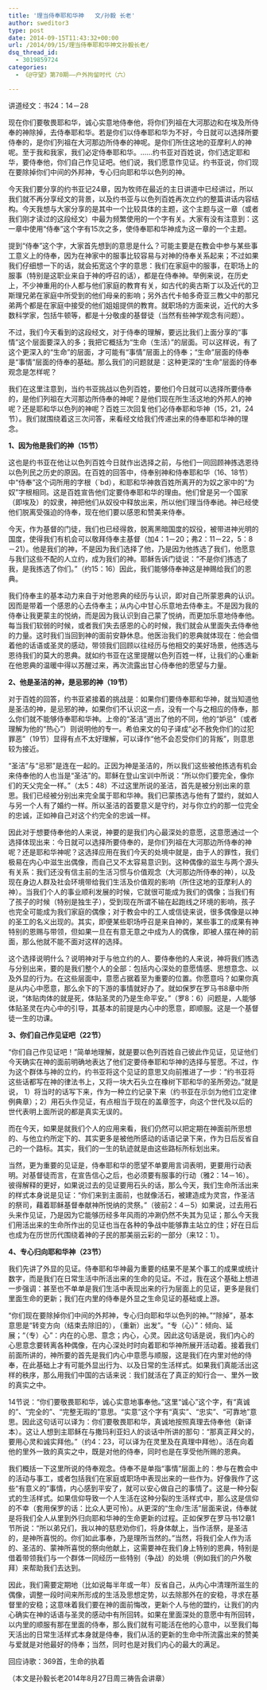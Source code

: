 ```yaml
---
title: '理当侍奉耶和华神   文/孙毅 长老'
author: sweditor3
type: post
date: 2014-09-15T11:43:32+00:00
url: /2014/09/15/理当侍奉耶和华神文孙毅长老/
dsq_thread_id:
  - 3019859724
categories:
  - 《@守望》第70期——户外拘留时代（六）

---
```

讲道经文：书24：14－28

现在你们要敬畏耶和华，诚心实意地侍奉他，将你们列祖在大河那边和在埃及所侍奉的神除掉，去侍奉耶和华。若是你们以侍奉耶和华为不好，今日就可以选择所要侍奉的，是你们列祖在大河那边所侍奉的神呢。是你们所住这地的亚摩利人的神呢。至于我和我家，我们必定侍奉耶和华。……约书亚对百姓说，你们选定耶和华，要侍奉他，你们自己作见证吧。他们说，我们愿意作见证。约书亚说，你们现在要除掉你们中间的外邦神，专心归向耶和华以色列的神。
  
今天我们要分享的约书亚记24章，因为牧师在最近的主日讲道中已经讲过，所以我们就不再分享经文的背景，以及约书亚与以色列百姓再次立约的整篇讲话内容结构。今天我想与大家分享的是其中一个比较具体的主题，这个主题与这一章（或者我们刚才读过的这段经文）中最为频繁使用的一个字有关。大家有没有注意到：这一章中使用“侍奉”这个字有15次之多，使侍奉耶和华神成为这一章的一个主题。

提到“侍奉”这个字，大家首先想到的意思是什么？可能主要是在教会中参与某些事工意义上的侍奉，因为在神家中的服事比较容易与对神的侍奉关系起来；不过如果我们仔细想一下的话，就会拓宽这个字的意思：我们在家庭中的服事，在职场上的服事（特别是这职业来自于神的呼召的话），都是在侍奉神。举例来说，在历史上，不少神重用的仆人都与他们家庭的教育有关，如古代的奥古斯丁以及近代的卫斯理兄弟在家庭中所受到的他们母亲的影响；另外古代卡帕多奇亚三教父中的那兄弟两个都是在家庭中接受的他们姐姐提供的教育。就职场的方面来说，近代的大多数科学家，包括牛顿等，都是十分敬虔的基督徒（当然有些神学观念有问题）。

不过，我们今天看到的这段经文，对于侍奉的理解，要远比我们上面分享的“事情”这个层面要深入的多；我把它概括为“生命（生活）”的层面。可以这样说，有了这个更深入的“生命”的层面，才可能有“事情”层面上的侍奉；“生命”层面的侍奉是“事情”层面的侍奉的基础。那么我们的问题就是：这种更深的“生命”层面的侍奉观念是怎样呢？

我们在这里注意到，当约书亚挑战以色列百姓，要他们今日就可以选择所要侍奉的，是他们列祖在大河那边所侍奉的神呢？是他们现在所生活这地的外邦人的神呢？还是耶和华以色列的神呢？百姓三次回复他们必侍奉耶和华神（15，21，24节）。我们就围绕着这三次问答，来看经文给我们传递出来的侍奉耶和华神的理念。

**1、因为他是我们的神（15节）**

这也是约书亚在他让以色列百姓今日就作出选择之前，与他们一同回顾神拣选恩待以色列民之历史的原因。在百姓的回答中，侍奉别神和侍奉耶和华（16、18节）中“侍奉”这个词所用的字根（\`bd），和耶和华神救百姓所离开的为奴之家中的“为奴”字根相同。这是百姓宣告他们定要侍奉耶和华的理由。他们曾是另一个国家（即埃及）的奴隶，神把他们从奴役中释放出来，所以他们理当侍奉祂。神已经使他们脱离受强迫的侍奉，现在他们要以感恩和赞美来侍奉。

今天，作为基督的门徒，我们也已经得救，脱离黑暗国度的奴役，被带进神光明的国度，使得我们有机会可以敬拜侍奉主基督（加4：1－20；弗2：11－22，5：8－21）。他是我们的神，不是因为我们选择了他，乃是因为他拣选了我们，他愿意与我们这些不配的人立约，成为我们的神。耶稣告诉门徒说：“不是你们拣选了我，是我拣选了你们。”（约15：16）因此，我们能够侍奉神这是神赐给我们的恩典。

我们侍奉主的基本动力来自于对他恩典的经历与认识，即对自己所蒙恩典的认识。因而是带着一个感恩的心去侍奉主；从内心中甘心乐意地去侍奉主。不是因为我的侍奉让我更蒙主的悦纳，而是因为我认识到自己蒙了悦纳，而更加乐意地侍奉他。每当我们软弱的时候，或者我们失去感恩的心的时候，我们就会从里面失去侍奉他的力量。这时我们当回到神的面前安静休息。他医治我们的恩典就体现在：他会借着他的话语或圣灵的感动，带领我们回顾以往经历与他相交的美好场景，他拣选与恩待我们的莫大的恩典。就如约书亚在这里提醒以色列百姓一样，让我们的心重新在他恩典的温暖中得以苏醒过来，再次流露出甘心侍奉他的愿望与力量。

**2、他是圣洁的神，是忌邪的神（19节）**

对于百姓的回答，约书亚紧接着的挑战是：如果你们要侍奉耶和华神，就当知道他是圣洁的神，是忌邪的神，如果你们不认识这一点，没有一个与之相应的侍奉，那么你们就不能够侍奉耶和华神。上帝的“圣洁”道出了他的不同，他的“妒忌”（或者理解为他的“热心”）则说明他的专一。希伯来文的句子译成“必不赦免你们的过犯罪恶”（19节）显得有点不太好理解，可以译作“他不会忍受你们的背叛”，则意思较为接近。

“圣洁”与“忌邪”是连在一起的。正因为神是圣洁的，所以我们这些被他拣选有机会来侍奉他的人也当是“圣洁”的。耶稣在登山宝训中所说：“所以你们要完全，像你们的天父完全一样。”（太5：48）不过这里所说的圣洁，首先是被分别出来的意思。我们已经被分别出来完全属于耶和华神。我们已蒙拣选与他有了盟约，就如人与另一个人有了婚约一样。所以圣洁的首要意义是守约，对与你立约的那一位完全的忠诚，正如神自己对这个约完全的忠诚一样。

因此对于想要侍奉他的人来说，神要的是我们内心最深处的意愿，这意愿通过一个选择体现出来：今日就可以选择所要侍奉的，是你们列祖在大河那边所侍奉的神呢？还是耶和华神呢？这选择应用在我们今天的处境中就是，由于人的罪性，我们极易在内心中滋生出偶像，而自己又不太容易意识到。这种偶像的滋生与两个源头有关系：我们还没有信主前的生活习惯与价值观念（大河那边所侍奉的神），以及现在身边人群及社会环境带给我们生活及价值观的影响（所住这地的亚摩利人的神）。当我们个人的事业顺利发展的时候，它就很可能成为我们的偶像；当我们有了孩子的时候（特别是独生子），受到现在所谓不输在起跑线之环境的影响，孩子也完全可能成为我们家庭的偶像；对于教会中的工人或信徒来说，很多偶像是以神的圣工的名义出现的。其实，即便某些职场呼召是来自神的，某些事工的成果有神特别的恩赐与带领，但如果一旦在有意无意之中成为人的偶像，即被人摆在神的前面，那么他就不能不面对这样的选择。

这个选择说明什么？说明神对于与他立约的人、要侍奉他的人来说，神将我们拣选与分别出来，要的是我们整个人的全部：包括内心深处的意愿情感、思想意念、以及外显的行为。在这些层面中，意愿占据着至为重要的位置。你愿意吗？如果你真是从内心中愿意，那么余下的下游的事情就好办了。就如保罗在罗马书8章中所说，“体贴肉体的就是死，体贴圣灵的乃是生命平安。”（罗8：6）问题是，人能够体贴圣灵在内心中的引导，其基本的前提是内心中的愿意，即顺服。这是一个基督徒一生的功课。

**3、你们自己作见证吧（22节）**

“你们自己作见证吧！”简单地理解，就是要以色列百姓自己彼此作见证，见证他们今天确实在神的面前明确地表达了他们定要侍奉耶和华神的选择与誓愿。不过，作为这个群体与神的立约，约书亚将这个见证的意思又向前推进了一步：“约书亚将这些话都写在神的律法书上，又将一块大石头立在橡树下耶和华的圣所旁边。”就是说， 1）将当时的话写下来，作为一种立约记录下来（约书亚在示剑为他们立定律例典章）；2）用石头作见证，有点相当于现在的盖章签字，向这个世代及以后的世代表明上面所说的都是真实无误的。

而在今天，如果是就我们个人的应用来看，我们仍然可以把定期在神面前所思想的、与他立约所定下的、其实更多是被他所感动的话语记录下来，作为日后反省自己的一个路标。其实，我们的一生的轨迹就是由这些路标所标划出来。

当然，更为重要的见证是，侍奉耶和华的愿望不单要用言词表明，更要用行动表明。对基督徒而言，在宣告信心之后，也必须要有服事的行动（雅2：14－16）。彼得解释的更好，如果说过去的见证要用石头的话，那么今天，我们生命所活出来的样式本身说是见证：“你们来到主面前，也就像活石，被建造成为灵宫，作圣洁的祭司，藉着耶稣基督奉献神所悦纳的灵祭。”（彼前2：4－5）如果说，过去用石头来作见证，乃是因为它能够历经多年风雨的冲涮仍然不失其为见证；那么今天我们用活出来的生命所作出的见证也当在各种的争战中能够靠主站立的住；好在日后也成为在历世历代围绕着神的子民的那美丽云彩的一部分（来12：1）。

**4、专心归向耶和华神（23节）**

我们先讲了外显的见证。侍奉耶和华神最为重要的结果不是某个事工的成果或统计数字，而是我们在日常生活中所活出来的生命的见证。不过，我在这个基础上想进一步强调：甚至也不单单是我们生活中表现出来的行为层面上的见证，更多是我们里面生命的更新；我们在内里的侍奉是外显之生命见证的基础或上游。

“你们现在要除掉你们中间的外邦神，专心归向耶和华以色列的神。”“除掉”，基本意思是“转变方向（结束去除旧的），（重新）出发”。“专（心）”：倾向、延展；“（专）心”：内在的心思、意念；内心，心灵。因此这句话是说，我们内心的心思意念要转离各种偶像，在内心深处时时向着耶和华神所展开活动着。接着我们前面所讲的，神所要的首先是我们内心中意愿与顺服，这是我们在内里对他的侍奉，在此基础上才有可能外显出行为、以及日常的生活样式。如果我们真能活出这样的秩序，那么用我们中国的古话来说：我们就活在了真正的知行合一、里外一致的真实之中。

14节说：“你们要敬畏耶和华，诚心实意地事奉他。”这里“诚心”这个字，有“真诚的”、“完全的”、“完整无瑕的”意思。“实意”这个字有“真实”、“忠实”、“可靠地”意思。因此这句话可以译为：你们要敬畏耶和华，真诚地按照真理去侍奉他（新译本）。这让人想到主耶稣在与撒玛利亚妇人的谈话中所讲的那句：“那真正拜父的，要用心灵和诚实拜他。”（约4：23，可以译为在灵里及在真理中拜他）。活在向着他的里外一致的真实之中，既是对他的侍奉，同时也是在享受他所赐的恩典。

我们概括一下这里所说的侍奉观念。侍奉不是单指“事情”层面上的：参与在教会中的活动与事工，或者包括我们在家庭或职场中表现出来的一些作为。好像我作了这些“有意义的”事情，内心感到平安了，就可以安心做自己的事情了。这是一种分裂式的生活样式。如果信仰导致一个人生活在这种分裂的生活样式中，那么这是信仰的不幸（套用保罗的话：比众人更可怜）。从更深的“生命/生活”层面来说，侍奉就是将我们全人从里到外归向耶和华神的生命更新的过程。正如保罗在罗马书12章1节所说：“所以弟兄们，我以神的慈悲劝你们，将身体献上，当作活祭，是圣洁的，是神所喜悦的。你们如此事奉，乃是理所当然的。”当然，将我们全人作为活的、圣洁的、蒙神所喜悦的祭向他献上，这需要神在我们身上特别的恩典，特别是借着带领我们与一个群体一同经历一些特别（争战）的处境（例如我们的户外敬拜）来帮助我们去达到。

因此，我们需要定期地（比如说每半年或一年）反省自己，从内心中清理所滋生的偶像，调整一段时间来所形成的生活及思想定势，以去除那外在的安稳，寻求在基督里的安稳；这意味着我们要在神的面前悔改，更新个人与他的盟约，让我们的内心确实在神的话语与圣灵的感动中有所回转。如果在里面深处的意愿中有所回转，以内里的顺服有那在里面的侍奉，那么我们就有可能活在他的心意中，以至我们每天活出的日常生活样式本身就是侍奉，我们从活的更新的生命中所流露出来的赞美与爱就是对他最好的侍奉；当然，同时也是对我们内心的最大的满足。

回应诗歌：369首，生命的执着

（本文是孙毅长老2014年8月27日周三祷告会讲章）